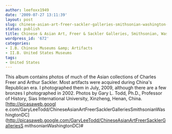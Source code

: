 ```yaml
---
author: leefoxx1949
date: '2009-07-27 13:11:39'
layout: post
slug: chinese-asian-art-freer-sackler-galleries-smithsonian-washington-d-c
status: publish
title: Chinese & Asian Art, Freer & Sackler Galleries, Smithsonian, Washington, D.C.
wordpress_id: '672'
categories:
- I.B. Chinese Museums &amp; Artifacts
- II.B. United States Museums
tags:
- United States
---
```


This album contains photos of much of the Asian collections of Charles Freer
and Arthur Sackler. Most artifacts were acquired during China's Republican
era. I photographed them in July, 2009, although there are a few bronzes I
photographed in 2002. Photos by Gary L. Todd, Ph.D., Professor of History,
Sias International University, Xinzheng, Henan, China. [http://picasaweb.googl
e.com/GaryLeeTodd/ChineseAsianArtFreerSacklerGalleriesSmithsonianWashingtonDC]
(http://picasaweb.google.com/GaryLeeTodd/ChineseAsianArtFreerSacklerGalleriesS
mithsonianWashingtonDC)#

